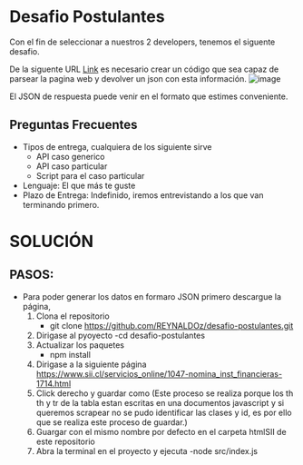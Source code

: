 # Desafio Postulantes

Con el fin de seleccionar a nuestros 2 developers, tenemos el siguente desafio.

De la siguente URL [Link](https://www.sii.cl/servicios_online/1047-nomina_inst_financieras-1714.html) es necesario crear un código que sea capaz de parsear la pagina web y devolver un json con esta información.
![image](https://user-images.githubusercontent.com/3030497/164536276-9eb79d10-4fb0-4943-a15f-2536a8586330.png)

El JSON de respuesta puede venir en el formato que estimes conveniente.

## Preguntas Frecuentes

- Tipos de entrega, cualquiera de los siguiente sirve
  - API caso generico
  - API caso particular
  - Script para el caso particular
- Lenguaje: El que más te guste
- Plazo de Entrega: Indefinido, iremos entrevistando a los que van terminando primero.

# SOLUCIÓN
## PASOS:
- Para poder generar los datos en formaro JSON primero descargue la página, 
  1. Clona el repositorio 
      - git clone https://github.com/REYNALDOz/desafio-postulantes.git
  2. Dirigase al pyoyecto
      -cd desafio-postulantes
  3. Actualizar los paquetes
      - npm install
  3. Dirigase a la siguiente página https://www.sii.cl/servicios_online/1047-nomina_inst_financieras-1714.html
  4. Click derecho y guardar como (Este proceso se realiza porque los th th y tr de la tabla estan escritas en una documentos javascript y si queremos scrapear no se pudo identificar las clases y id, es por ello que se realiza este proceso de guardar.)
  5. Guargar con el mismo nombre por defecto en el carpeta htmlSII de este repositorio
  6. Abra la terminal en el proyecto y ejecuta
      -node src/index.js

